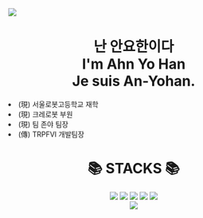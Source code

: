 <!DOCTYPE html>
<html lang="en">
<head>
    <meta charset="UTF-8">
    <meta http-equiv="X-UA-Compatible" content="IE=edge">
    <meta name="viewport" content="width=device-width, initial-scale=1.0">
</head>
    <body>
    <img align="center" src="https://capsule-render.vercel.app/api?type=waving&text=Hello%20World!&&color=timeGradient&&animation=twinkling&height=200&fontSize=60"/>
<body>
    <h1 align="center">난 안요한이다</br>I'm Ahn Yo Han</br>Je suis An-Yohan.</h1>
    <dt align="center">
    <dt>
        <li>(現) 서울로봇고등학교 재학</li>
        <li>(現) 크레로봇 부원</li>
        <li>(現) 팀 존야 팀장</li>
        <li>(傳) TRPFVI 개발팀장</li>
    </dt>
    <div align="center"><h1>📚 STACKS 📚 </h1></div>
    <div align="center">
        <img
          src="https://img.shields.io/badge/java-F7DF1E?style=for-the-badge&logo=java&logoColor=white"
        />
        <img
          src="https://img.shields.io/badge/Python-3776AB?style=for-the-badge&logo=python%2B%2B&logoColor=white"
        />
        <img
          src="https://img.shields.io/badge/python-3776AB?style=for-the-badge&logo=python&logoColor=white"
        />
        <img
          src="https://img.shields.io/badge/typescript-3178C6?style=for-the-badge&logo=typescript&logoColor=white"
        />
        <img
          src="https://img.shields.io/badge/go-00ADD8?style=for-the-badge&logo=go&logoColor=white"
        />
        <br />
         <img
          src="https://img.shields.io/badge/adobeillustrator-FF9A00?style=for-the-badge&logo=adobeillustrator&logoColor=white"
        />
      </div>
</body>
</html>
